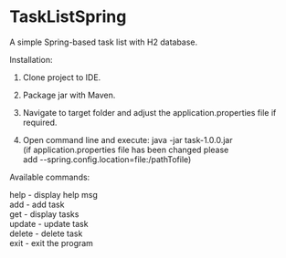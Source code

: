 # TaskListSpring
A simple Spring-based task list with H2 database. 

Installation:

1. Clone project to IDE.

2. Package jar with Maven.

3. Navigate to target folder and adjust the application.properties file if required.

4. Open command line and execute: java -jar task-1.0.0.jar <br> 
   (if application.properties file has been changed please <br> add --spring.config.location=file:/pathTofile)
	
Available commands:

help - display help msg <br>
add - add task <br>
get - display tasks <br>
update - update task <br>
delete - delete task <br>
exit - exit the program <br>
